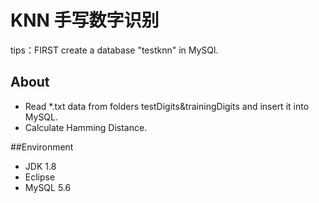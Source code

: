 # KNN 手写数字识别

tips：FIRST create a database "testknn" in MySQl.

## About
* Read *.txt data from folders testDigits&trainingDigits and insert it into  MySQL.
* Calculate Hamming Distance.


##Environment
* JDK 1.8
* Eclipse
* MySQL 5.6

